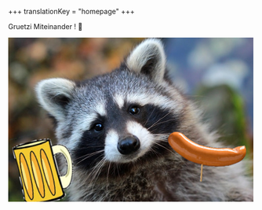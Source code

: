 +++
translationKey = "homepage"
+++

Gruetzi Miteinander ! 👋

<img src="raccoon.de.jpg" alt="https://www.novaextermination.com/wp-content/uploads/2019/02/exterminateur-raton-laveur.jpg"  />
